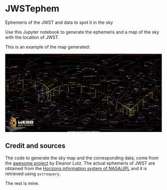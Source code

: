 # JWSTephem
Ephemeris of the JWST and data to spot it in the sky

Use this Jupyter notebook to generate the ephemeris and a map of the sky with the location of JWST.

This is an example of the map generated:

![image info](./JWST_position.jpg)

## Credit and sources

The code to generate the sky map and the corresponding data, come from the [awesome project](https://github.com/eleanorlutz/western_constellations_atlas_of_space) by Eleanor Lutz.  The actual ephemeris of JWST are obtained from the [Horizons information system of NASA/JPL](https://ssd.jpl.nasa.gov/horizons) and it is retrieved using `astroquery`.

The rest is mine.
